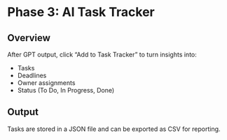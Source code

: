 
# Phase 3: AI Task Tracker

## Overview
After GPT output, click “Add to Task Tracker” to turn insights into:

- Tasks
- Deadlines
- Owner assignments
- Status (To Do, In Progress, Done)

## Output
Tasks are stored in a JSON file and can be exported as CSV for reporting.
